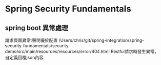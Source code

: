 # Spring Security Fundamentals
## spring boot 異常處理
請求頁面異常:聲明優於配置 
/Users/chris/git/spring-integration/spring-security-fundamentals/security-demo/src/main/resources/resources/error/404.html
Restful請求時發生異常，自定義回覆json內容

##
